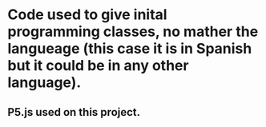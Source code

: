 # Code used to give inital programming classes, no mather the langueage (this case it is in Spanish but it could be in any other language).
## P5.js used on this project.
